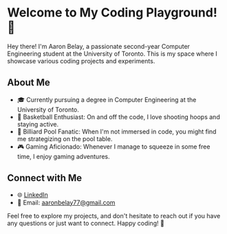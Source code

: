# Welcome to My Coding Playground! 👋

Hey there! I'm Aaron Belay, a passionate second-year Computer Engineering student at the University of Toronto. This is my space where I showcase various coding projects and experiments.

## About Me
- 🎓 Currently pursuing a degree in Computer Engineering at the University of Toronto.
- 🏀 Basketball Enthusiast: On and off the code, I love shooting hoops and staying active.
- 🎱 Billiard Pool Fanatic: When I'm not immersed in code, you might find me strategizing on the pool table.
- 🎮 Gaming Aficionado: Whenever I manage to squeeze in some free time, I enjoy gaming adventures.


## Connect with Me
- 🌐 [LinkedIn]([https://www.linkedin.com/in/aaron-belay](https://www.linkedin.com/in/aaron-belay-0797b01bb/))
- 📧 Email: aaronbelay77@gmail.com

Feel free to explore my projects, and don't hesitate to reach out if you have any questions or just want to connect. Happy coding! 🚀
